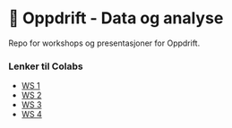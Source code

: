 # 🚀 Oppdrift - Data og analyse

Repo for workshops og presentasjoner for Oppdrift.

### Lenker til Colabs

- [WS 1](https://colab.research.google.com/drive/1IdeXwDQ9pUEQUV07hCWusVOiT1MiCsK8?usp=sharing)
- [WS 2](https://colab.research.google.com/drive/1SQaWFcsj-kcgcEP1V-nFn9L8lKZkrMos?usp=sharing)
- [WS 3](https://colab.research.google.com/drive/1b-hOnzotDpKFFqShybEjl5yyieHWcEll?usp=sharing)
- [WS 4](https://colab.research.google.com/drive/1uVABOWMDDKSVNVBHLv-VUmzBRNKtRjw1?usp=sharing)

